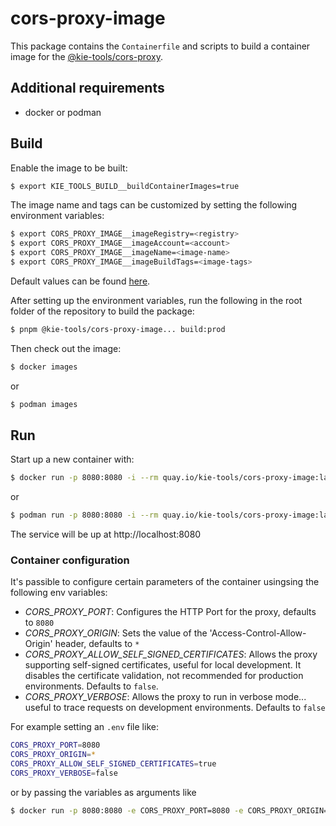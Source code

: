 # cors-proxy-image

This package contains the `Containerfile` and scripts to build a container image for the [@kie-tools/cors-proxy](https://github.com/kiegroup/kie-tools/packages/cors-proxy).

## Additional requirements

- docker or podman

## Build

Enable the image to be built:

```bash
$ export KIE_TOOLS_BUILD__buildContainerImages=true
```

The image name and tags can be customized by setting the following environment variables:

```bash
$ export CORS_PROXY_IMAGE__imageRegistry=<registry>
$ export CORS_PROXY_IMAGE__imageAccount=<account>
$ export CORS_PROXY_IMAGE__imageName=<image-name>
$ export CORS_PROXY_IMAGE__imageBuildTags=<image-tags>
```

Default values can be found [here](./env/index.js).

After setting up the environment variables, run the following in the root folder of the repository to build the package:

```bash
$ pnpm @kie-tools/cors-proxy-image... build:prod
```

Then check out the image:

```bash
$ docker images
```

or

```bash
$ podman images
```

## Run

Start up a new container with:

```bash
$ docker run -p 8080:8080 -i --rm quay.io/kie-tools/cors-proxy-image:latest
```

or

```bash
$ podman run -p 8080:8080 -i --rm quay.io/kie-tools/cors-proxy-image:latest
```

The service will be up at http://localhost:8080

### Container configuration

It's passible to configure certain parameters of the container usingsing the following env variables:

- _CORS_PROXY_PORT_: Configures the HTTP Port for the proxy, defaults to `8080`
- _CORS_PROXY_ORIGIN_: Sets the value of the 'Access-Control-Allow-Origin' header, defaults to `*`
- _CORS_PROXY_ALLOW_SELF_SIGNED_CERTIFICATES_: Allows the proxy supporting self-signed certificates, useful for local development. It disables the certificate validation, not recommended for production environments. Defaults to `false`.
- _CORS_PROXY_VERBOSE_: Allows the proxy to run in verbose mode... useful to trace requests on development environments. Defaults to `false`

For example setting an `.env` file like:

```bash
CORS_PROXY_PORT=8080
CORS_PROXY_ORIGIN=*
CORS_PROXY_ALLOW_SELF_SIGNED_CERTIFICATES=true
CORS_PROXY_VERBOSE=false
```

or by passing the variables as arguments like

```bash
$ docker run -p 8080:8080 -e CORS_PROXY_PORT=8080 -e CORS_PROXY_ORIGIN=* -e CORS_PROXY_ALLOW_SELF_SIGNED_CERTIFICATES=true -e CORS_PROXY_VERBOSE=false-i --rm quay.io/kie-tools/cors-proxy-image:latest
```
